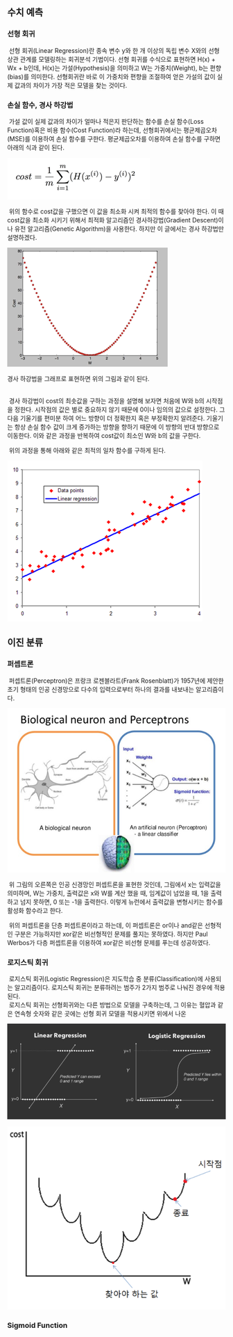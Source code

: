 <h2 id="-">수치 예측</h2>

<h3 id="-">선형 회귀</h3>

&nbsp;선형 회귀(Linear Regression)란 종속 변수 y와 한 개 이상의 독립 변수 X와의 선형 상관 관계를 모델링하는 회귀분석 기법이다.
선형 회귀를 수식으로 표현하면 H(x) + Wx + b인데, H(x)는 가설(Hypothesis)을 의미하고 W는 가중치(Weight), b는 편향(bias)를 의미한다.
선형회귀란 바로 이 가중치와 편향을 조절하여 얻은 가설의 값이 실제 값과의 차이가 가장 적은 모델을 찾는 것이다.

<h3 id="-">손실 함수, 경사 하강법</h3>

&nbsp;가설 값이 실제 값과의 차이가 얼마나 적은지 판단하는 함수를 손실 함수(Loss Function)혹은 비용 함수(Cost Function)라 하는데, 선형회귀에서는 평균제곱오차(MSE)를 이용하여 손실 함수를 구한다. 평균제곱오차를 이용하여 손실 함수를 구하면 아래의 식과 같이 된다. 

<p><img src="/Image/cost_function.png"></p>

&nbsp;위의 함수로 cost값을 구했으면 이 값을 최소화 시켜 최적의 함수를 찾아야 한다. 이 때 cost값을 최소화 시키기 위해서 최적화 알고리즘인 경사하강법(Gradient Descent)이나 유전 알고리즘(Genetic Algorithm)을 사용한다. 하지만 이 글에서는 경사 하강법만 설명하겠다.

<p><img src="/Image/GradientDescent.png"></p>

경사 하강법을 그래프로 표현하면 위의 그림과 같이 된다.

<br>&nbsp;경사 하강법이 cost의 최솟값을 구하는 과정을 설명해 보자면 처음에 W와 b의 시작점을 정한다. 시작점의 값은 별로 중요하지 않기 때문에 0이나 임의의 값으로 설정한다. 그 다음 기울기를 편미분 하여 어느 방향이 더 정확한지 혹은 부정확한지 알려준다. 기울기는 항상 손실 함수 값이 크게 증가하는 방향을 향하기 때문에 이 방향의 반대 방향으로 이동한다. 이와 같은 과정을 반복하여 cost값이 최소인 W와 b의 값을 구한다.

&nbsp;위의 과정을 통해 아래와 같은 최적의 일차 함수를 구하게 된다.

<p><img src="/Image/Linear_Regression.png"></p>

<h2 id="-">이진 분류</h2>

<h3 id="-">퍼셉트론</h3>

&nbsp;퍼셉트론(Perceptron)은 프랑크 로젠블라트(Frank Rosenblatt)가 1957년에 제안한 초기 형태의 인공 신경망으로 다수의 입력으로부터 하나의 결과를 내보내는 알고리즘이다.

<p><img src="/Image/Perceptrons.jpg"></p>

&nbsp;위 그림의 오른쪽은 인공 신경망인 퍼셉트론을 표현한 것인데, 그림에서 x는 입력값을 의미하며, W는 가중치, 출력값은 x와 W를 계산 했을 때, 임계값이 넘었을 때, 1을 출력하고 넘지 못하면, 0 또는 -1을 출력한다. 이렇게 뉴런에서 출력값을 변형시키는 함수를 활성화 함수라고 한다.

&nbsp;위의 퍼셉트론을 단층 퍼셉트론이라고 하는데, 이 퍼셉트론은 or이나 and같은 선형적인 구분은 가능하지만 xor같은 비선형적인 문제를 풀지는 못하였다. 하지만 Paul Werbos가 다층 퍼셉트론을 이용하여 xor같은 비선형 문제를 푸는데 성공하였다.

<h3 id="-">로지스틱 회귀</h3>

&nbsp;로지스틱 회귀(Logistic Regression)은 지도학습 중 분류(Classification)에 사용되는 알고리즘이다. 로지스틱 회귀는 분류하려는 범주가 2가지 범주로 나눠진 경우에 적용된다.
<br>&nbsp;로지스틱 회귀는 선형회귀와는 다른 방법으로 모델을 구축하는데, 그 이유는 혈압과 같은 연속형 숫자와 같은 곳에는 선형 회귀 모델을 적용시키면 위에서 나온 

<p><img src="/Image/wrongLogistic1.png"></p>

<p><img src="/Image/wrongCost.png"></p>

<h3 id="-">Sigmoid Function</h3>

